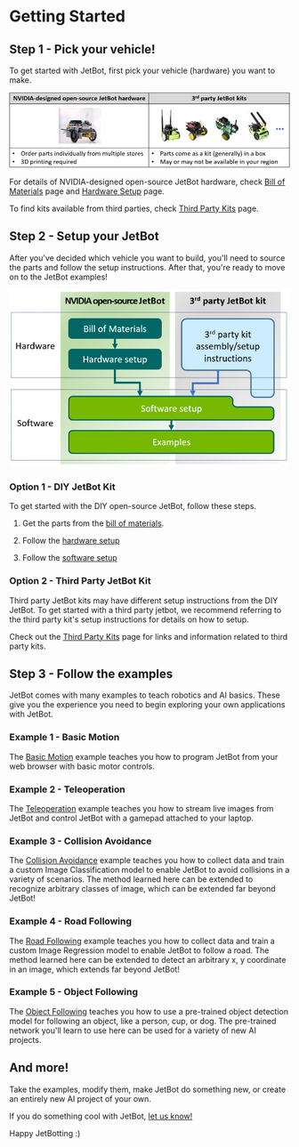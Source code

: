 # Getting Started

## Step 1 - Pick your vehicle!

To get started with JetBot, first pick your vehicle (hardware) you want to make.

![](images/nvjetbot_vs_3rdparty.png)

For details of NVIDIA-designed open-source JetBot hardware, check [Bill of Materials](bill_of_materials.md) page and [Hardware Setup](hardware_setup.md) page.

To find kits available from third parties, check [Third Party Kits](third_party_kits.md) page.

## Step 2 - Setup your JetBot

After you've decided which vehicle you want to build, you'll need to source the parts and follow the setup instructions. After that, you're ready to move on to the JetBot examples!

![JetBot Getting Started Steps](images/steps_nvjetbot_vs_3rdparty.png)

### Option 1 - DIY JetBot Kit

To get started with the DIY open-source JetBot, follow these steps.

1. Get the parts from the [bill of materials](bill_of_materials.md).

2. Follow the [hardware setup](hardware_setup.md)

3. Follow the [software setup](software_setup/docker.md)

### Option 2 - Third Party JetBot Kit

Third party JetBot kits may have different setup instructions from the DIY JetBot. To get started with a third party jetbot, we recommend referring to the third party kit's setup instructions for details on how to setup.

Check out the [Third Party Kits](third_party_kits.md) page for links and information related to third party kits.

## Step 3 - Follow the examples

JetBot comes with many examples to teach robotics and AI basics. These give you the experience you need to begin exploring your own applications with JetBot.

### Example 1 - Basic Motion

The [Basic Motion](examples/basic_motion.md) example teaches you how to program JetBot from your web browser with basic motor controls.

### Example 2 - Teleoperation

The [Teleoperation](examples/teleoperation.md) example teaches you how to stream live images from JetBot and control JetBot with a gamepad attached to your laptop.

### Example 3 - Collision Avoidance

The [Collision Avoidance](examples/collision_avoidance.md) example teaches you how to collect data and train a custom Image Classification model to enable JetBot to avoid collisions in a variety of scenarios. The method learned here can be extended to recognize arbitrary classes of image, which can be extended far beyond JetBot!

### Example 4 - Road Following

The [Road Following](examples/road_following.md) example teaches you how to collect data and train a custom Image Regression model to enable JetBot to follow a road. The method learned here can be extended to detect an arbitrary x, y coordinate in an image, which extends far beyond JetBot!

### Example 5 - Object Following

The [Object Following](examples/object_following.md) teaches you how to use a pre-trained object detection model for following an object, like a person, cup, or dog. The pre-trained network you'll learn to use here can be used for a variety of new AI projects.

## And more!

Take the examples, modify them, make JetBot do something new, or create an entirely new AI project of your own.  

If you do something cool with JetBot, [let us know!](https://forums.developer.nvidia.com/c/agx-autonomous-machines/jetson-embedded-systems/jetson-projects)

Happy JetBotting :)
